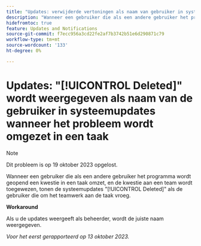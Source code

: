 ```yaml
---
title: "Updates: verwijderde vertoningen als naam van gebruiker in systeemupdates wanneer de kwestie in taak wordt omgezet"
description: "Wanneer een gebruiker die als een andere gebruiker het programma wordt geopend een kwestie in een taak omzet, en de kwestie aan een team wordt toegewezen, tonen de systeemupdates Gewiste als gebruiker die om dat het teamwerk aan de taak verzocht."
hidefromtoc: true
feature: Updates and Notifications
source-git-commit: f7ecc956a3cd22fe2af7b3742b51e6d290871c79
workflow-type: tm+mt
source-wordcount: '133'
ht-degree: 0%

---
```



# Updates: &quot;[!UICONTROL Deleted]&quot; wordt weergegeven als naam van de gebruiker in systeemupdates wanneer het probleem wordt omgezet in een taak

>[!NOTE]
>
>Dit probleem is op 19 oktober 2023 opgelost.

Wanneer een gebruiker die als een andere gebruiker het programma wordt geopend een kwestie in een taak omzet, en de kwestie aan een team wordt toegewezen, tonen de systeemupdates &quot;[!UICONTROL Deleted]&quot; als de gebruiker die om het teamwerk aan de taak vroeg.

**Workaround**

Als u de updates weergeeft als beheerder, wordt de juiste naam weergegeven.

_Voor het eerst gerapporteerd op 13 oktober 2023._
